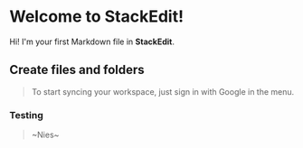# Welcome to StackEdit!
Hi! I'm your first Markdown file in **StackEdit**. 
## Create files and folders
> To start syncing your workspace, just sign in with Google in the menu.
### Testing
> ~Nies~
